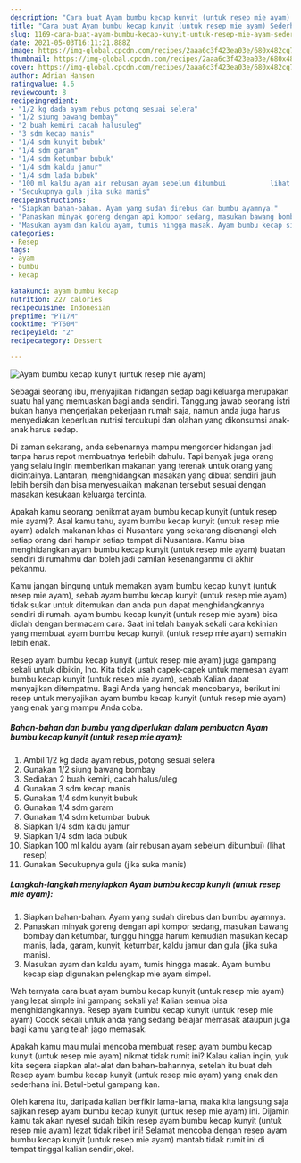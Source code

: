 ```yaml
---
description: "Cara buat Ayam bumbu kecap kunyit (untuk resep mie ayam) Sederhana Untuk Jualan"
title: "Cara buat Ayam bumbu kecap kunyit (untuk resep mie ayam) Sederhana Untuk Jualan"
slug: 1169-cara-buat-ayam-bumbu-kecap-kunyit-untuk-resep-mie-ayam-sederhana-untuk-jualan
date: 2021-05-03T16:11:21.888Z
image: https://img-global.cpcdn.com/recipes/2aaa6c3f423ea03e/680x482cq70/ayam-bumbu-kecap-kunyit-untuk-resep-mie-ayam-foto-resep-utama.jpg
thumbnail: https://img-global.cpcdn.com/recipes/2aaa6c3f423ea03e/680x482cq70/ayam-bumbu-kecap-kunyit-untuk-resep-mie-ayam-foto-resep-utama.jpg
cover: https://img-global.cpcdn.com/recipes/2aaa6c3f423ea03e/680x482cq70/ayam-bumbu-kecap-kunyit-untuk-resep-mie-ayam-foto-resep-utama.jpg
author: Adrian Hanson
ratingvalue: 4.6
reviewcount: 8
recipeingredient:
- "1/2 kg dada ayam rebus potong sesuai selera"
- "1/2 siung bawang bombay"
- "2 buah kemiri cacah halusuleg"
- "3 sdm kecap manis"
- "1/4 sdm kunyit bubuk"
- "1/4 sdm garam"
- "1/4 sdm ketumbar bubuk"
- "1/4 sdm kaldu jamur"
- "1/4 sdm lada bubuk"
- "100 ml kaldu ayam air rebusan ayam sebelum dibumbui           lihat resep"
- "Secukupnya gula jika suka manis"
recipeinstructions:
- "Siapkan bahan-bahan. Ayam yang sudah direbus dan bumbu ayamnya."
- "Panaskan minyak goreng dengan api kompor sedang, masukan bawang bombay dan ketumbar, tunggu hingga harum kemudian masukan kecap manis, lada, garam, kunyit, ketumbar, kaldu jamur dan gula (jika suka manis)."
- "Masukan ayam dan kaldu ayam, tumis hingga masak. Ayam bumbu kecap siap digunakan pelengkap mie ayam simpel."
categories:
- Resep
tags:
- ayam
- bumbu
- kecap

katakunci: ayam bumbu kecap 
nutrition: 227 calories
recipecuisine: Indonesian
preptime: "PT17M"
cooktime: "PT60M"
recipeyield: "2"
recipecategory: Dessert

---
```



![Ayam bumbu kecap kunyit (untuk resep mie ayam)](https://img-global.cpcdn.com/recipes/2aaa6c3f423ea03e/680x482cq70/ayam-bumbu-kecap-kunyit-untuk-resep-mie-ayam-foto-resep-utama.jpg)

Sebagai seorang ibu, menyajikan hidangan sedap bagi keluarga merupakan suatu hal yang memuaskan bagi anda sendiri. Tanggung jawab seorang istri bukan hanya mengerjakan pekerjaan rumah saja, namun anda juga harus menyediakan keperluan nutrisi tercukupi dan olahan yang dikonsumsi anak-anak harus sedap.

Di zaman  sekarang, anda sebenarnya mampu mengorder hidangan jadi tanpa harus repot membuatnya terlebih dahulu. Tapi banyak juga orang yang selalu ingin memberikan makanan yang terenak untuk orang yang dicintainya. Lantaran, menghidangkan masakan yang dibuat sendiri jauh lebih bersih dan bisa menyesuaikan makanan tersebut sesuai dengan masakan kesukaan keluarga tercinta. 



Apakah kamu seorang penikmat ayam bumbu kecap kunyit (untuk resep mie ayam)?. Asal kamu tahu, ayam bumbu kecap kunyit (untuk resep mie ayam) adalah makanan khas di Nusantara yang sekarang disenangi oleh setiap orang dari hampir setiap tempat di Nusantara. Kamu bisa menghidangkan ayam bumbu kecap kunyit (untuk resep mie ayam) buatan sendiri di rumahmu dan boleh jadi camilan kesenanganmu di akhir pekanmu.

Kamu jangan bingung untuk memakan ayam bumbu kecap kunyit (untuk resep mie ayam), sebab ayam bumbu kecap kunyit (untuk resep mie ayam) tidak sukar untuk ditemukan dan anda pun dapat menghidangkannya sendiri di rumah. ayam bumbu kecap kunyit (untuk resep mie ayam) bisa diolah dengan bermacam cara. Saat ini telah banyak sekali cara kekinian yang membuat ayam bumbu kecap kunyit (untuk resep mie ayam) semakin lebih enak.

Resep ayam bumbu kecap kunyit (untuk resep mie ayam) juga gampang sekali untuk dibikin, lho. Kita tidak usah capek-capek untuk memesan ayam bumbu kecap kunyit (untuk resep mie ayam), sebab Kalian dapat menyajikan ditempatmu. Bagi Anda yang hendak mencobanya, berikut ini resep untuk menyajikan ayam bumbu kecap kunyit (untuk resep mie ayam) yang enak yang mampu Anda coba.

<!--inarticleads1-->

##### Bahan-bahan dan bumbu yang diperlukan dalam pembuatan Ayam bumbu kecap kunyit (untuk resep mie ayam):

1. Ambil 1/2 kg dada ayam rebus, potong sesuai selera
1. Gunakan 1/2 siung bawang bombay
1. Sediakan 2 buah kemiri, cacah halus/uleg
1. Gunakan 3 sdm kecap manis
1. Gunakan 1/4 sdm kunyit bubuk
1. Gunakan 1/4 sdm garam
1. Gunakan 1/4 sdm ketumbar bubuk
1. Siapkan 1/4 sdm kaldu jamur
1. Siapkan 1/4 sdm lada bubuk
1. Siapkan 100 ml kaldu ayam (air rebusan ayam sebelum dibumbui)           (lihat resep)
1. Gunakan Secukupnya gula (jika suka manis)




<!--inarticleads2-->

##### Langkah-langkah menyiapkan Ayam bumbu kecap kunyit (untuk resep mie ayam):

1. Siapkan bahan-bahan. Ayam yang sudah direbus dan bumbu ayamnya.
1. Panaskan minyak goreng dengan api kompor sedang, masukan bawang bombay dan ketumbar, tunggu hingga harum kemudian masukan kecap manis, lada, garam, kunyit, ketumbar, kaldu jamur dan gula (jika suka manis).
1. Masukan ayam dan kaldu ayam, tumis hingga masak. Ayam bumbu kecap siap digunakan pelengkap mie ayam simpel.




Wah ternyata cara buat ayam bumbu kecap kunyit (untuk resep mie ayam) yang lezat simple ini gampang sekali ya! Kalian semua bisa menghidangkannya. Resep ayam bumbu kecap kunyit (untuk resep mie ayam) Cocok sekali untuk anda yang sedang belajar memasak ataupun juga bagi kamu yang telah jago memasak.

Apakah kamu mau mulai mencoba membuat resep ayam bumbu kecap kunyit (untuk resep mie ayam) nikmat tidak rumit ini? Kalau kalian ingin, yuk kita segera siapkan alat-alat dan bahan-bahannya, setelah itu buat deh Resep ayam bumbu kecap kunyit (untuk resep mie ayam) yang enak dan sederhana ini. Betul-betul gampang kan. 

Oleh karena itu, daripada kalian berfikir lama-lama, maka kita langsung saja sajikan resep ayam bumbu kecap kunyit (untuk resep mie ayam) ini. Dijamin kamu tak akan nyesel sudah bikin resep ayam bumbu kecap kunyit (untuk resep mie ayam) lezat tidak ribet ini! Selamat mencoba dengan resep ayam bumbu kecap kunyit (untuk resep mie ayam) mantab tidak rumit ini di tempat tinggal kalian sendiri,oke!.

